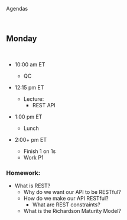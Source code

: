 Agendas

<br>

## Monday

<br>

- 10:00 am ET
  - QC


- 12:15 pm ET
  - Lecture:
    - REST API


- 1:00 pm ET
  - Lunch


- 2:00+ pm ET
  - Finish 1 on 1s
  - Work P1

    
### Homework:
- What is REST?
  - Why do we want our API to be RESTful?
  - How do we make our API RESTful?
    - What are REST constraints?
  - What is the Richardson Maturity Model?